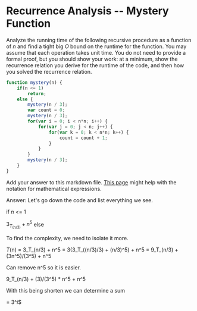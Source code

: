 # Recurrence Analysis -- Mystery Function

Analyze the running time of the following recursive procedure as a function of
$n$ and find a tight big $O$ bound on the runtime for the function. You may
assume that each operation takes unit time. You do not need to provide a formal
proof, but you should show your work: at a minimum, show the recurrence relation
you derive for the runtime of the code, and then how you solved the recurrence
relation.

```javascript
function mystery(n) {
    if(n <= 1)
        return;
    else {
        mystery(n / 3);
        var count = 0;
        mystery(n / 3);
        for(var i = 0; i < n*n; i++) {
            for(var j = 0; j < n; j++) {
                for(var k = 0; k < n*n; k++) {
                    count = count + 1;
                }
            }
        }
        mystery(n / 3);
    }
}
```

Add your answer to this markdown file. [This
page](https://docs.github.com/en/get-started/writing-on-github/working-with-advanced-formatting/writing-mathematical-expressions)
might help with the notation for mathematical expressions.

Answer: 
Let's go down the code and list everything we see. 

if _n_ <= 1 

$3_T_(n/3) + n^5$ else 

To find the complexity, we need to isolate it more. 

_T_(n) = 3_T_(n/3) + n^5
= 3(3_T_((n/3)/3) + (n/3)^5) + n^5
= 9_T_(n/3) + (3n^5)/(3^5) + n^5

Can remove n^5 so it is easier. 

9_T_(n/3) + (3)/(3^5) * n^5 + n^5

With this being shorten we can determine a sum 

= 3^_i_$


